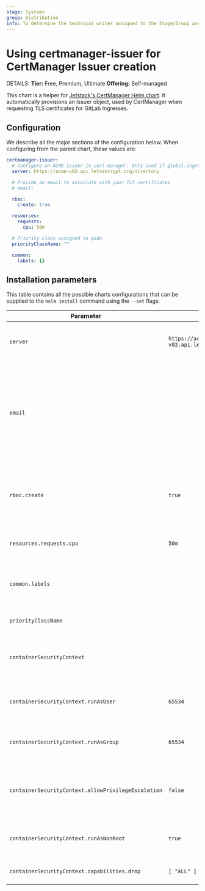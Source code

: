 ```yaml
---
stage: Systems
group: Distribution
info: To determine the technical writer assigned to the Stage/Group associated with this page, see https://handbook.gitlab.com/handbook/product/ux/technical-writing/#assignments
---
```


# Using certmanager-issuer for CertManager Issuer creation

DETAILS:
**Tier:** Free, Premium, Ultimate
**Offering:** Self-managed

This chart is a helper for [Jetstack's CertManager Helm chart](https://cert-manager.io/docs/installation/helm/).
It automatically provisions an Issuer object, used by CertManager when requesting TLS certificates for
GitLab Ingresses.

## Configuration

We describe all the major sections of the configuration below. When configuring
from the parent chart, these values are:

```yaml
certmanager-issuer:
  # Configure an ACME Issuer in cert-manager. Only used if global.ingress.configureCertmanager is true.
  server: https://acme-v02.api.letsencrypt.org/directory

  # Provide an email to associate with your TLS certificates
  # email:

  rbac:
    create: true

  resources:
    requests:
      cpu: 50m

  # Priority class assigned to pods
  priorityClassName: ""

  common:
    labels: {}
```

## Installation parameters

This table contains all the possible charts configurations that can be supplied
to the `helm install` command using the `--set` flags:

| Parameter                                           | Default                                          | Description                                                                                                                                                                        |
|-----------------------------------------------------|--------------------------------------------------|------------------------------------------------------------------------------------------------------------------------------------------------------------------------------------|
| `server`                                            | `https://acme-v02.api.letsencrypt.org/directory` | Let's Encrypt server for use with the [ACME CertManager Issuer](https://cert-manager.io/docs/configuration/acme/).                                                                 |
| `email`                                             |                                                  | You must provide an email to associate with your TLS certificates. Let's Encrypt uses this address to contact you about expiring certificates, and issues related to your account. |
| `rbac.create`                                       | `true`                                           | When `true`, creates RBAC-related resources to allow for manipulation of CertManager Issuer objects.                                                                               |
| `resources.requests.cpu`                            | `50m`                                            | Requested CPU resources for the Issuer creation Job.                                                                                                                               |
| `common.labels`                                     |                                                  | Common labels to apply to the ServiceAccount, Job, ConfigMap, and Issuer.                                                                                                          |
| `priorityClassName`                                 |                                                  | [Priority class](https://kubernetes.io/docs/concepts/scheduling-eviction/pod-priority-preemption/) assigned to pods.                                                               |
| `containerSecurityContext`                          |                                                  | Override container [securityContext](https://kubernetes.io/docs/reference/generated/kubernetes-api/v1.25/#securitycontext-v1-core) under which Certmanager is started              |
| `containerSecurityContext.runAsUser`                | `65534`                                          | User ID under which the container should be started                                                                                                                                |
| `containerSecurityContext.runAsGroup`               | `65534`                                          | Group ID under which the container should be started                                                                                                                               |
| `containerSecurityContext.allowPrivilegeEscalation` | `false`                                          | Controls whether a process can gain more privileges than its parent process                                                                                                        |
| `containerSecurityContext.runAsNonRoot`             | `true`                                           | Controls whether the container runs with a non-root user                                                                                                                           |
| `containerSecurityContext.capabilities.drop`        | `[ "ALL" ]`                                      | Removes [Linux capabilities](https://man7.org/linux/man-pages/man7/capabilities.7.html) for the container                                                                          |
